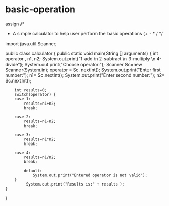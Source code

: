 # basic-operation
assign
/*
 * A simple calculator to help user perform the basic operations (+ - * /
 */

import java.util.Scanner;

public class calculator {
    public static void main(String [] arguments) {
    	int operator , n1, n2;
    	System.out.print("1-add \n 2-subtract \n 3-multiply \n 4-divide");
    	System.out.print("Choose operator:");
    	Scanner Sc=new Scanner(System.in);
    	operator = Sc. nextInt();
    	System.out.print("Enter first number:");
    	n1= Sc.nextInt();
    	System.out.print("Enter second number:");
    	n2= Sc.nextInt();
    	
    	int results=0;
    	switch(operator) {
    	case 1:
    		results=n1+n2;
    		break;
    		
    	case 2:
    		results=n1-n2;
    		break;
    		
    	case 3:
    		results=n1*n2;
    		break;
    		
    	case 4:
    		results=n1/n2;
    		break;
    		
    		default:
    			System.out.print("Entered operator is not valid");
    	}
    	     System.out.print("Results is:" + results );
    }
}
